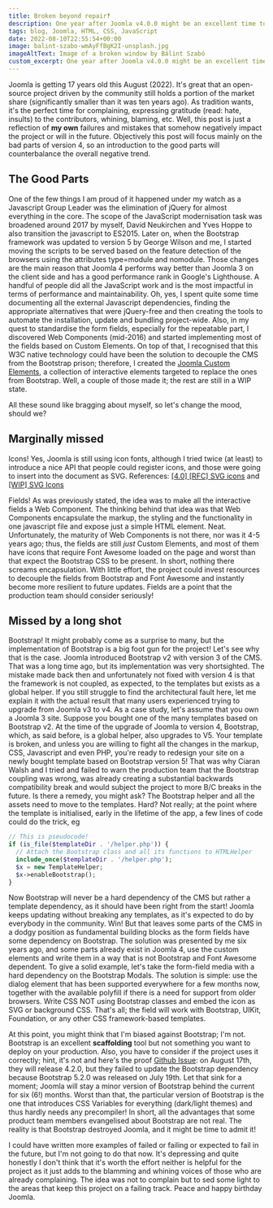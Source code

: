 ```yaml
---
title: Broken beyond repair‽
description: One year after Joomla v4.0.0 might be an excellent time to write honest opinions about that release. Mainly on the bad things.
tags: blog, Joomla, HTML, CSS, JavaScript
date: 2022-08-10T22:55:54+00:00
image: balint-szabo-wmAyFfBgK2I-unsplash.jpg
imageAltText: Image of a broken window by Bálint Szabó
custom_excerpt: One year after Joomla v4.0.0 might be an excellent time to write honest opinions about that release. Mainly on the bad things.
---
```


Joomla is getting 17 years old this August (2022). It's great that an open-source project driven by the community still holds a portion of the market share (significantly smaller than it was ten years ago). As tradition wants, it's the perfect time for complaining, expressing gratitude (read: hate, insults) to the contributors, whining, blaming, etc. Well, this post is just a reflection of **my own** failures and mistakes that somehow negatively impact the project or will in the future. Objectively this post will focus mainly on the bad parts of version 4, so an introduction to the good parts will counterbalance the overall negative trend.

## The Good Parts

One of the few things I am proud of it happened under my watch as a Javascript Group Leader was the elimination of jQuery for almost everything in the core. The scope of the JavaScript modernisation task was broadened around 2017 by myself, David Neukirchen and Yves Hoppe to also transition the javascript to ES2015. Later on, when the Bootstrap framework was updated to version 5 by George Wilson and me, I started moving the scripts to be served based on the feature detection of the browsers using the attributes type=module and nomodule. Those changes are the main reason that Joomla 4 performs way better than Joomla 3 on the client side and has a good performance rank in Google's Lighthouse. A handful of people did all the JavaScript work and is the most impactful in terms of performance and maintainability. Oh, yes, I spent quite some time documenting all the external Javascript dependencies, finding the appropriate alternatives that were jQuery-free and then creating the tools to automate the installation, update and bundling project-wide. Also, in my quest to standardise the form fields, especially for the repeatable part, I discovered Web Components (mid-2016) and started implementing most of the fields based on Custom Elements. On top of that, I recognised that this W3C native technology could have been the solution to decouple the CMS from the Bootstrap prison; therefore, I created the [Joomla Custom Elements](https://joomla-projects.github.io/custom-elements/), a collection of interactive elements targeted to replace the ones from Bootstrap. Well, a couple of those made it; the rest are still in a WIP state.

All these sound like bragging about myself, so let's change the mood, should we?

## Marginally missed

Icons! Yes, Joomla is still using icon fonts, although I tried twice (at least) to introduce a nice API that people could register icons, and those were going to insert into the document as SVG. References: [[4.0] [RFC] SVG icons](https://github.com/joomla/joomla-cms/pull/28351) and [[WIP] SVG Icons](https://github.com/joomla/40-backend-template/pull/441)

Fields! As was previously stated, the idea was to make all the interactive fields a Web Component. The thinking behind that idea was that Web Components encapsulate the markup, the styling and the functionality in one javascript file and expose just a simple HTML element. Neat. Unfortunately, the maturity of Web Components is not there, nor was it 4-5 years ago; thus, the fields are still *just* Custom Elements, and most of them have icons that require Font Awesome loaded on the page and worst than that expect the Bootstrap CSS to be present. In short, nothing there screams encapsulation. With little effort, the project could invest resources to decouple the fields from Bootstrap and Font Awesome and instantly become more resilient to future updates. Fields are a point that the production team should consider seriously!

## Missed by a long shot

Bootstrap! It might probably come as a surprise to many, but the implementation of Bootstrap is a big foot gun for the project! Let's see why that is the case.
Joomla introduced Bootstrap v2 with version 3 of the CMS. That was a long time ago, but its implementation was very shortsighted. The mistake made back then and unfortunately not fixed with version 4 is that the framework is not coupled, as expected, to the templates but exists as a global helper. If you still struggle to find the architectural fault here, let me explain it with the actual result that many users experienced trying to upgrade from Joomla v3 to v4. As a case study, let's assume that you own a Joomla 3 site. Suppose you bought one of the many templates based on Bootstrap v2. At the time of the upgrade of Joomla to version 4, Bootstrap, which, as said before, is a global helper, also upgrades to V5. Your template is broken, and unless you are willing to fight all the changes in the markup, CSS, Javascript and even PHP, you're ready to redesign your site on a newly bought template based on Bootstrap version 5!
That was why Ciaran Walsh and I tried and failed to warn the production team that the Bootstrap coupling was wrong, was already creating a substantial backwards compatibility break and would subject the project to more B/C breaks in the future. Is there a remedy, you might ask? The Bootstrap helper and all the assets need to move to the templates. Hard? Not really; at the point where the template is initialised, early in the lifetime of the app, a few lines of code could do the trick, eg

```php
// This is pseudocode!
if (is_file($templateDir . '/helper.php')) {
  // Attach the Bootstrap class and all its functions to HTMLHelper
  include_once($templateDir . '/helper.php');
  $x = new TemplateHelper;
  $x->enableBootstrap();
}
```

Now Bootstrap will never be a hard dependency of the CMS but rather a template dependency, as it should have been right from the start! Joomla keeps updating without breaking any templates, as it's expected to do by everybody in the community. Win!
But that leaves some parts of the CMS in a dodgy position as fundamental building blocks as the form fields have some dependency on Bootstrap. The solution was presented by me six years ago, and some parts already exist in Joomla 4, use the custom elements and write them in a way that is not Bootstrap and Font Awesome dependent. To give a solid example, let's take the form-field media with a hard dependency on the Bootstrap Modals. The solution is simple: use the dialog element that has been supported everywhere for a few months now, together with the available polyfill if there is a need for support from older browsers. Write CSS NOT using Bootstrap classes and embed the icon as SVG or background CSS. That's all; the field will work with Bootstrap, UIKit, Foundation, or any other CSS framework-based templates.

At this point, you might think that I'm biased against Bootstrap; I'm not. Bootstrap is an excellent **scaffolding** tool but not something you want to deploy on your production. Also, you have to consider if the project uses it correctly; hint, it's not and here's the proof [Github Issue](https://github.com/joomla/joomla-cms/issues/38323): on August 17th, they will release 4.2.0, but they failed to update the Bootstrap dependency because Bootstrap 5.2.0 was released on July 19th. Let that sink for a moment; Joomla will stay a minor version of Bootstrap behind the current for six (6!) months. Worst than that, the particular version of Bootstrap is the one that introduces CSS Variables for everything (dark/light themes) and thus hardly needs any precompiler! In short, all the advantages that some product team members evangelised about Bootstrap are not real. The reality is that Bootstrap destroyed Joomla, and it might be time to admit it!

I could have written more examples of failed or failing or expected to fail in the future, but I'm not going to do that now. It's depressing and quite honestly I don't think that it's worth the effort neither is helpful for the project as it just adds to the blamming and whining voices of those who are already complaining. The idea was not to complain but to sed some light to the areas that keep this project on a failing track. Peace and happy birthday Joomla.
